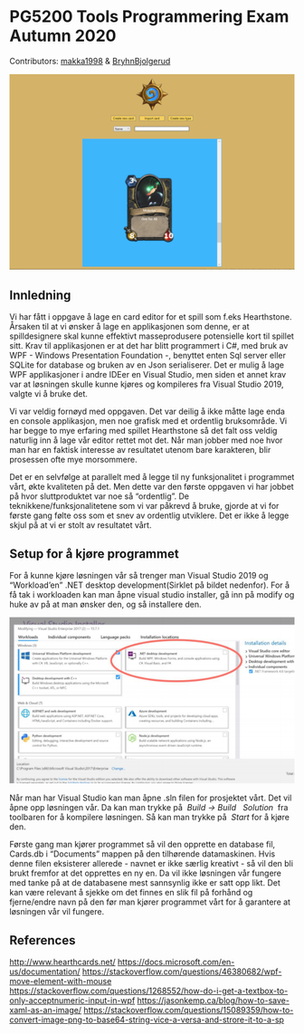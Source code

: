 # PG5200 Tools Programmering Exam Autumn 2020

Contributors: [makka1998](https://github.com/makka1998) & [BryhnBjolgerud](https://github.com/Bryhn-Bjolgerud)

![Start page of program](https://github.com/Bryhn-Bjolgerud/images/blob/main/tollsprogreadmebilde2.png)
## Innledning

Vi har fått i oppgave å lage en card editor for et spill som f.eks Hearthstone. Årsaken
til at vi ønsker å lage en applikasjonen som denne, er at spilldesignere skal kunne
effektivt masseprodusere potensielle kort til spillet sitt. Krav til applikasjonen er at det
har blitt programmert i C#, med bruk av WPF - Windows Presentation Foundation -,
benyttet enten Sql server eller SQLite for database og bruken av en Json
serialiserer. Det er mulig å lage WPF applikasjoner i andre IDEer en Visual Studio,
men siden et annet krav var at løsningen skulle kunne kjøres og kompileres fra
Visual Studio 2019, valgte vi å bruke det.

Vi var veldig fornøyd med oppgaven. Det var deilig å ikke måtte lage enda en
console applikasjon, men noe grafisk med et ordentlig bruksområde. Vi har begge to
mye erfaring med spillet Hearthstone så det falt oss veldig naturlig inn å lage vår
editor rettet mot det. Når man jobber med noe hvor man har en faktisk interesse av
resultatet utenom bare karakteren, blir prosessen ofte mye morsommere.

Det er en selvfølge at parallelt med å legge til ny funksjonalitet i programmet vårt,
økte kvaliteten på det. Men dette var den første oppgaven vi har jobbet på hvor
sluttproduktet var noe så “ordentlig”. De teknikkene/funksjonalitetene som vi var
påkrevd å bruke, gjorde at vi for første gang følte oss som et snev av ordentlig
utviklere. Det er ikke å legge skjul på at vi er stolt av resultatet vårt.


## Setup for å kjøre programmet

For å kunne kjøre løsningen vår så trenger man Visual Studio 2019 og
“Workload’en” .NET desktop development(Sirklet på bildet nedenfor). For å få tak i
workloaden kan man åpne visual studio installer, gå inn på modify og huke av på at
man ønsker den, og så installere den.

![Workload](https://github.com/Bryhn-Bjolgerud/images/blob/main/toolsprogreadmebilde1.png)

Når man har Visual Studio kan man åpne .sln filen for prosjektet vårt. Det vil åpne
opp løsningen vår. Da kan man trykke på ​ _Build → Build_ ​ ​ _Solution_ ​ fra toolbaren for å
kompilere løsningen. Så kan man trykke på ​ _Start_ ​for å kjøre den.

Første gang man kjører programmet så vil den opprette en database fil, Cards.db i
“Documents” mappen på den tilhørende datamaskinen. Hvis denne filen eksisterer
allerede - navnet er ikke særlig kreativt - så vil den bli brukt fremfor at det opprettes
en ny en. Da vil ikke løsningen vår fungere med tanke på at de databasene mest
sannsynlig ikke er satt opp likt. Det kan være relevant å sjekke om det finnes en slik
fil på forhånd og fjerne/endre navn på den før man kjører programmet vårt for å
garantere at løsningen vår vil fungere.

## References 
http://www.hearthcards.net/
https://docs.microsoft.com/en-us/documentation/
https://stackoverflow.com/questions/46380682/wpf-move-element-with-mouse
https://stackoverflow.com/questions/1268552/how-do-i-get-a-textbox-to-only-acceptnumeric-input-in-wpf
https://jasonkemp.ca/blog/how-to-save-xaml-as-an-image/
https://stackoverflow.com/questions/15089359/how-to-convert-image-png-to-base64-string-vice-a-versa-and-strore-it-to-a-sp

